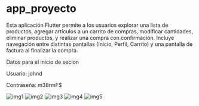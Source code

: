 # app_proyecto

Esta aplicación Flutter permite a los usuarios explorar una lista de productos, agregar artículos a un carrito de compras, modificar cantidades, eliminar productos, y realizar una compra con confirmación. Incluye navegación entre distintas pantallas (Inicio, Perfil, Carrito) y una pantalla de factura al finalizar la compra.

Datos para el inicio de secion

Usuario: johnd

Contraseña: m38rmF$

![img1](https://github.com/user-attachments/assets/7ff8b73c-56ed-4b64-b174-d593a5f414ab)
![img2](https://github.com/user-attachments/assets/2d952aba-e821-4c64-ae6f-acd1a09072cc)
![img3](https://github.com/user-attachments/assets/214e360e-b8d8-47d3-8892-c8d4d97f649c)
![img4](https://github.com/user-attachments/assets/97f00170-f124-4817-8394-ef74aa56074e)
![img5](https://github.com/user-attachments/assets/36e363be-b402-4196-a672-2ec006bf8a51)

